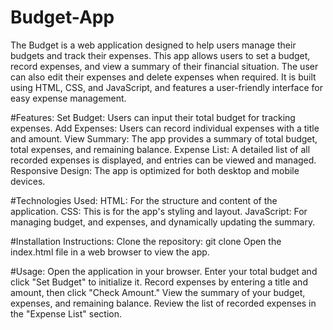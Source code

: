 # Budget-App
The Budget is a web application designed to help users manage their budgets and track their expenses. This app allows users to set a budget, record expenses, and view a summary of their financial situation. The user can also edit their expenses and delete expenses when required. It is built using HTML, CSS, and JavaScript, and features a user-friendly interface for easy expense management.

#Features:
Set Budget: Users can input their total budget for tracking expenses.
Add Expenses: Users can record individual expenses with a title and amount.
View Summary: The app provides a summary of total budget, total expenses, and remaining balance.
Expense List: A detailed list of all recorded expenses is displayed, and entries can be viewed and managed.
Responsive Design: The app is optimized for both desktop and mobile devices.

#Technologies Used:
HTML: For the structure and content of the application.
CSS: This is for the app's styling and layout.
JavaScript: For managing budget, and expenses, and dynamically updating the summary.

#Installation Instructions:
Clone the repository: git clone <repository-url>
Open the index.html file in a web browser to view the app.

#Usage:
Open the application in your browser.
Enter your total budget and click "Set Budget" to initialize it.
Record expenses by entering a title and amount, then click "Check Amount."
View the summary of your budget, expenses, and remaining balance.
Review the list of recorded expenses in the "Expense List" section.
